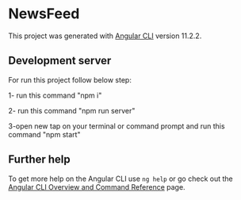 # NewsFeed

This project was generated with [Angular CLI](https://github.com/angular/angular-cli) version 11.2.2.

## Development server
For run this project follow below step:
 
1- run this command "npm i"

2- run this command "npm run server"

3-open new tap on your terminal or command prompt and run this command "npm start"


## Further help

To get more help on the Angular CLI use `ng help` or go check out the [Angular CLI Overview and Command Reference](https://angular.io/cli) page.
